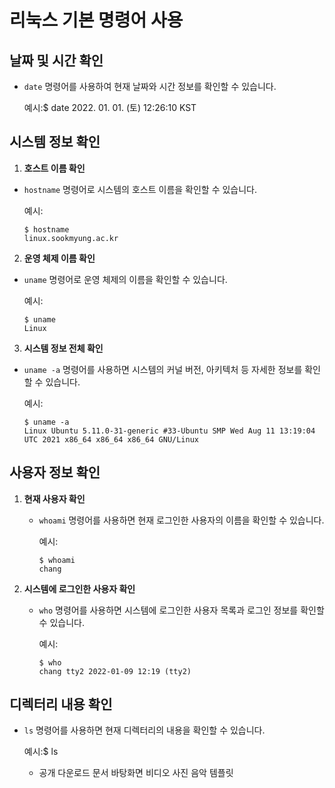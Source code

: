 # 리눅스 기본 명령어 사용

## 날짜 및 시간 확인
- `date` 명령어를 사용하여 현재 날짜와 시간 정보를 확인할 수 있습니다.
  
  예시:$ date 2022. 01. 01. (토) 12:26:10 KST 


## 시스템 정보 확인
1. **호스트 이름 확인**
 - `hostname` 명령어로 시스템의 호스트 이름을 확인할 수 있습니다.

   예시:
   ```
   $ hostname
   linux.sookmyung.ac.kr
   ```

2. **운영 체제 이름 확인**
 - `uname` 명령어로 운영 체제의 이름을 확인할 수 있습니다.

   예시:
   ```
   $ uname
   Linux
   ```

3. **시스템 정보 전체 확인**
 - `uname -a` 명령어를 사용하면 시스템의 커널 버전, 아키텍처 등 자세한 정보를 확인할 수 있습니다.

   예시:
   ```
   $ uname -a
   Linux Ubuntu 5.11.0-31-generic #33-Ubuntu SMP Wed Aug 11 13:19:04 UTC 2021 x86_64 x86_64 x86_64 GNU/Linux
   ```

## 사용자 정보 확인
1. **현재 사용자 확인**
   - `whoami` 명령어를 사용하면 현재 로그인한 사용자의 이름을 확인할 수 있습니다.
   
     예시:
     ```
     $ whoami
     chang
     ```

2. **시스템에 로그인한 사용자 확인**
   - `who` 명령어를 사용하면 시스템에 로그인한 사용자 목록과 로그인 정보를 확인할 수 있습니다.
   
     예시:
     ```
     $ who
     chang tty2 2022-01-09 12:19 (tty2)
     ```

## 디렉터리 내용 확인
- `ls` 명령어를 사용하면 현재 디렉터리의 내용을 확인할 수 있습니다.
  
  예시:$ ls 
  - 공개 다운로드 문서 바탕화면 비디오 사진 음악 템플릿

